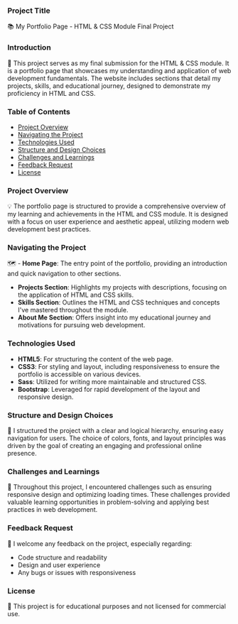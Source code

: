 
### Project Title
📚 My Portfolio Page - HTML & CSS Module Final Project

### Introduction
👋 This project serves as my final submission for the HTML & CSS module. It is a portfolio page that showcases my understanding and application of web development fundamentals. The website includes sections that detail my projects, skills, and educational journey, designed to demonstrate my proficiency in HTML and CSS.

### Table of Contents
- [Project Overview](#project-overview)
- [Navigating the Project](#navigating-the-project)
- [Technologies Used](#technologies-used)
- [Structure and Design Choices](#structure-and-design-choices)
- [Challenges and Learnings](#challenges-and-learnings)
- [Feedback Request](#feedback-request)
- [License](#license)

### Project Overview
💡 The portfolio page is structured to provide a comprehensive overview of my learning and achievements in the HTML and CSS module. It is designed with a focus on user experience and aesthetic appeal, utilizing modern web development best practices.

### Navigating the Project
🗺️ - **Home Page**: The entry point of the portfolio, providing an introduction and quick navigation to other sections.
- **Projects Section**: Highlights my projects with descriptions, focusing on the application of HTML and CSS skills.
- **Skills Section**: Outlines the HTML and CSS techniques and concepts I've mastered throughout the module.
- **About Me Section**: Offers insight into my educational journey and motivations for pursuing web development.

### Technologies Used
 - **HTML5**: For structuring the content of the web page.
- **CSS3**: For styling and layout, including responsiveness to ensure the portfolio is accessible on various devices.
- **Sass**: Utilized for writing more maintainable and structured CSS.
- **Bootstrap**: Leveraged for rapid development of the layout and responsive design.

### Structure and Design Choices
🎨 I structured the project with a clear and logical hierarchy, ensuring easy navigation for users. The choice of colors, fonts, and layout principles was driven by the goal of creating an engaging and professional online presence.

### Challenges and Learnings
🚀 Throughout this project, I encountered challenges such as ensuring responsive design and optimizing loading times. These challenges provided valuable learning opportunities in problem-solving and applying best practices in web development.

### Feedback Request
📢 I welcome any feedback on the project, especially regarding:
- Code structure and readability
- Design and user experience
- Any bugs or issues with responsiveness

### License
📄 This project is for educational purposes and not licensed for commercial use.
